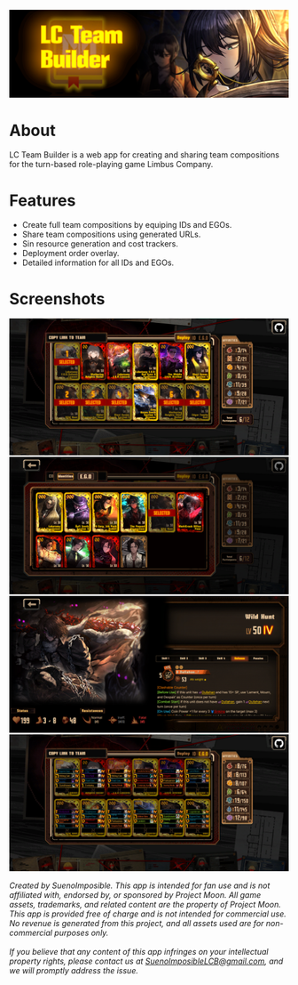 ![GitHub Banner](/assets/ReadMeAssets/GitHubBanner.png)
# About

LC Team Builder is a web app for creating and sharing team compositions for the turn-based role-playing game Limbus Company.

# Features

- Create full team compositions by equiping IDs and EGOs.
- Share team compositions using generated URLs.
- Sin resource generation and cost trackers.
- Deployment order overlay.
- Detailed information for all IDs and EGOs.

# Screenshots

![Deployment overlay screenshot](/assets/ReadMeAssets/ScreenshotDeployment.png)
![Identity selection menu screenshot](/assets/ReadMeAssets/ScreenshotIdSelect.png)
![Identity detail view screenshot](/assets/ReadMeAssets/ScreenshotIdDetails.png)
![EGO overlay screenshot](/assets/ReadMeAssets/ScreenshotEgoOverlay.png)

_Created by SuenoImposible. This app is intended for fan use and is not affiliated with, endorsed by, or sponsored by Project Moon. All game assets, trademarks, and related content are the property of Project Moon. This app is provided free of charge and is not intended for commercial use. No revenue is generated from this project, and all assets used are for non-commercial purposes only.<br><br>
If you believe that any content of this app infringes on your intellectual property rights, please contact us at SuenoImposibleLCB@gmail.com, and we will promptly address the issue._